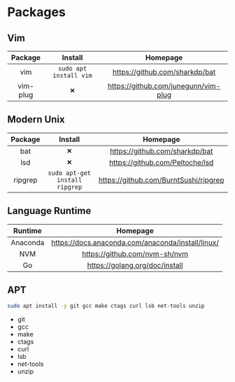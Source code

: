 Packages
========

Vim
-----------
| Package | Install | Homepage |
|:-------:|:-------:|:--------:|
| vim | `sudo apt install vim` | https://github.com/sharkdp/bat |
| vim-plug | `❌` | https://github.com/junegunn/vim-plug |

Modern Unix
-----------
| Package | Install | Homepage |
|:-------:|:-------:|:--------:|
| bat | `❌` | https://github.com/sharkdp/bat |
| lsd | `❌` | https://github.com/Peltoche/lsd |
| ripgrep | `sudo apt-get install ripgrep` | https://github.com/BurntSushi/ripgrep |

Language Runtime
----------------
| Runtime | Homepage |
|:-------:|:--------:|
| Anaconda | https://docs.anaconda.com/anaconda/install/linux/ |
| NVM | https://github.com/nvm-sh/nvm |
| Go | https://golang.org/doc/install |

APT
---
```sh
sudo apt install -y git gcc make ctags curl lsb net-tools unzip
```
- git
- gcc
- make
- ctags
- curl
- lsb
- net-tools
- unzip
